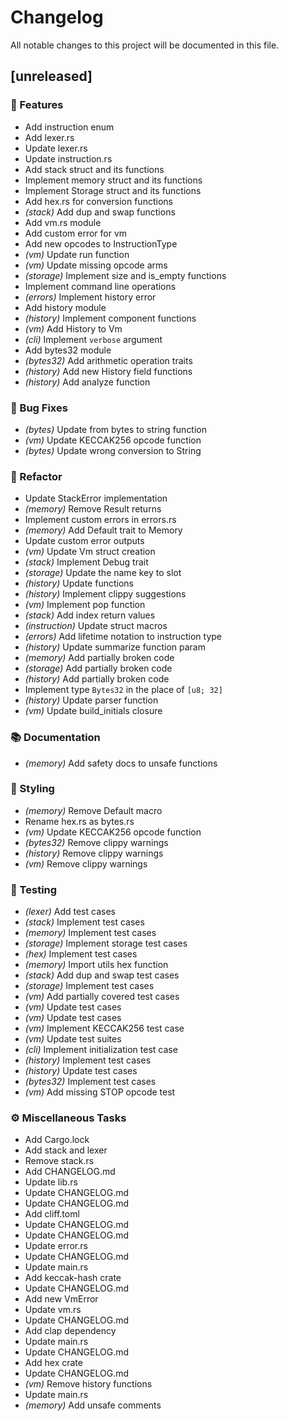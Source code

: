 # Changelog

All notable changes to this project will be documented in this file.

## [unreleased]

### 🚀 Features

- Add instruction enum
- Add lexer.rs
- Update lexer.rs
- Update instruction.rs
- Add stack struct and its functions
- Implement memory struct and its functions
- Implement Storage struct and its functions
- Add hex.rs for conversion functions
- *(stack)* Add dup and swap functions
- Add vm.rs module
- Add custom error for vm
- Add new opcodes to InstructionType
- *(vm)* Update run function
- *(vm)* Update missing opcode arms
- *(storage)* Implement size and is_empty functions
- Implement command line operations
- *(errors)* Implement history error
- Add history module
- *(history)* Implement component functions
- *(vm)* Add History to Vm
- *(cli)* Implement `verbose` argument
- Add bytes32 module
- *(bytes32)* Add arithmetic operation traits
- *(history)* Add new History field functions
- *(history)* Add analyze function

### 🐛 Bug Fixes

- *(bytes)* Update from bytes to string function
- *(vm)* Update KECCAK256 opcode function
- *(bytes)* Update wrong conversion to String

### 🚜 Refactor

- Update StackError implementation
- *(memory)* Remove Result returns
- Implement custom errors in errors.rs
- *(memory)* Add Default trait to Memory
- Update custom error outputs
- *(vm)* Update Vm struct creation
- *(stack)* Implement Debug trait
- *(storage)* Update the name key to slot
- *(history)* Update functions
- *(history)* Implement clippy suggestions
- *(vm)* Implement pop function
- *(stack)* Add index return values
- *(instruction)* Update struct macros
- *(errors)* Add lifetime notation to instruction type
- *(history)* Update summarize function param
- *(memory)* Add partially broken code
- *(storage)* Add partially broken code
- *(history)* Add partially broken code
- Implement type `Bytes32` in the place of `[u8; 32]`
- *(history)* Update parser function
- *(vm)* Update build_initials closure

### 📚 Documentation

- *(memory)* Add safety docs to unsafe functions

### 🎨 Styling

- *(memory)* Remove Default macro
- Rename hex.rs as bytes.rs
- *(vm)* Update KECCAK256 opcode function
- *(bytes32)* Remove clippy warnings
- *(history)* Remove clippy warnings
- *(vm)* Remove clippy warnings

### 🧪 Testing

- *(lexer)* Add test cases
- *(stack)* Implement test cases
- *(memory)* Implement test cases
- *(storage)* Implement storage test cases
- *(hex)* Implement test cases
- *(memory)* Import utils hex function
- *(stack)* Add dup and swap test cases
- *(storage)* Implement test cases
- *(vm)* Add partially covered test cases
- *(vm)* Update test cases
- *(vm)* Update test cases
- *(vm)* Implement KECCAK256 test case
- *(vm)* Update test suites
- *(cli)* Implement initialization test case
- *(history)* Implement test cases
- *(history)* Update test cases
- *(bytes32)* Implement test cases
- *(vm)* Add missing STOP opcode test

### ⚙️ Miscellaneous Tasks

- Add Cargo.lock
- Add stack and lexer
- Remove stack.rs
- Add CHANGELOG.md
- Update lib.rs
- Update CHANGELOG.md
- Update CHANGELOG.md
- Add cliff.toml
- Update CHANGELOG.md
- Update CHANGELOG.md
- Update error.rs
- Update CHANGELOG.md
- Update main.rs
- Add keccak-hash crate
- Update CHANGELOG.md
- Add new VmError
- Update vm.rs
- Update CHANGELOG.md
- Add clap dependency
- Update main.rs
- Update CHANGELOG.md
- Add hex crate
- Update CHANGELOG.md
- *(vm)* Remove history functions
- Update main.rs
- *(memory)* Add unsafe comments

<!-- generated by git-cliff -->
